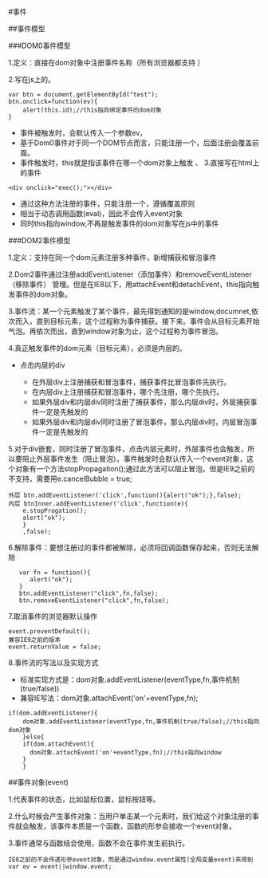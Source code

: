 #事件

##事件模型

###DOM0事件模型

1.定义：直接在dom对象中注册事件名称（所有浏览器都支持
）

2.写在js上的。
```
var btn = document.getElementById("test");
btn.onclick=function(ev){
    alert(this.id);//this指向绑定事件的dom对象
}
```
  
  * 事件被触发时，会默认传入一个参数ev，
  * 基于Dom0事件对于同一个DOM节点而言，只能注册一个，后面注册会覆盖前面。
  * 事件触发时，this就是指该事件在哪一个dom对象上触发
、
3.直接写在html上的事件
```
<div onclick="exec();"></div>
```

  * 通过这种方法注册的事件，只能注册一个，遵循覆盖原则
  * 相当于动态调用函数(eval)，因此不会传入event对象
  * 同时this指向window,不再是触发事件的dom对象写在js中的事件

###DOM2事件模型

1.定义：支持在同一个dom元素注册多种事件，新增捕获和冒泡事件

2.Dom2事件通过注册addEventListener（添加事件）和removeEventListener（移除事件）
管理。但是在IE8以下，用attachEvent和detachEvent，this指向触发事件的dom对象。

3.事件流：某一个元素触发了某个事件，最先得到通知的是window,documnet,依次而入，直到目标元素，这个过程称为事件捕获。接下来。事件会从目标元素开始气泡。再依次而出，直到window对象为止，这个过程称为事件冒泡。

4.真正触发事件的dom元素（目标元素），必须是内层的。

  * 点击内层的div
  
      * 在外层div上注册捕获和冒泡事件，捕获事件比冒泡事件先执行。
      * 在内层div上注册捕获和冒泡事件，哪个先注册，哪个先执行。
      * 如果外层div和内层div同时注册了捕获事件，那么内层div时，外层捕获事件一定是先触发的
      * 如果外层div和内层div同时注册了冒泡事件，那么内层div时，内层冒泡事件一定是先触发的

5.对于div嵌套，同时注册了冒泡事件，点击内层元素时，外层事件也会触发，所以要阻止外层事件发生（阻止冒泡）。事件触发时会默认传入一个event对象，这个对象有一个方法stopPropagation();通过此方法可以阻止冒泡。但是IE9之前的不支持，需要用e.cancelBubble = true;
```
外层 btn.addEventListener('click',function(){alert("ok");},false);
内层 btnInner.addEventListener('click',function(e){
    e.stopProgation();
    alert("ok");
    }
    ,false);

```

6.解除事件：要想注册过的事件都被解除，必须将回调函数保存起来，否则无法解除
```
   var fn = function(){
      alert("ok");
   }
   btn.addEventListener("click",fn,false);
   btn.removeEventListener("click",fn,false);
```

7.取消事件的浏览器默认操作
```
event.preventDefault();
兼容IE9之前的版本
event.returnValue = false;
```

8.事件流的写法以及实现方式

  * 标准实现方式是：dom对象.addEventListener(eventType,fn,事件机制(true/false))
  * 兼容IE写法：dom对象.attachEvent('on'+eventType,fn);
```
if(dom.addEventListener){
    dom对象.addEventListener(eventType,fn,事件机制(true/false);//this指向dom对象
    }else{
    if(dom.attachEvent){
      dom对象.attachEvent('on'+eventType,fn);//this指向window
    }
    }
```

##事件对象(event)

1.代表事件的状态，比如鼠标位置，鼠标按钮等。

2.什么时候会产生事件对象：当用户单击某一个元素时，我们给这个对象注册的事件就会触发，该事件本质是一个函数，函数的形参会接收一个event对象。

3.事件通常与函数结合使用，函数不会在事件发生前执行。

```
IE8之前的不会传递形参event对象，而是通过window.event属性(全局变量event)来得到
var ev = event||window.event;
```

